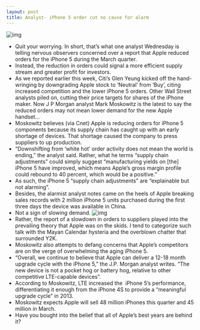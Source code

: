 ```yaml
---
layout: post
title: Analyst- iPhone 5 order cut no cause for alarm
---
```

![img](http://media.idownloadblog.com/wp-content/uploads/2012/10/iPhone-5-Apple-Store-e1356688010284.jpg)
* Quit your worrying. In short, that’s what one analyst Wednesday is telling nervous observers concerned over a report that Apple reduced orders for the iPhone 5 during the March quarter.
* Instead, the reduction in orders could signal a more efficient supply stream and greater profit for investors.
* As we reported earlier this week, Citi’s Glen Yeung kicked off the hand-wringing by downgrading Apple stock to ‘Neutral’ from ‘Buy’, citing increased competition and the lower iPhone 5 orders. Other Wall Street analysts piled on, cutting their price targets for shares of the iPhone maker. Now J P Morgan analyst Mark Moskowitz is the latest to say the reduced orders may not mean lower demand for the new Apple handset…
* Moskowitz believes (via Cnet) Apple is reducing orders for iPhone 5 components because its supply chain has caught up with an early shortage of devices. That shortage caused the company to press suppliers to up production.
* “Downshifting from ‘white hot’ order activity does not mean the world is ending,” the analyst said. Rather, what he terms “supply chain adjustments” could simply suggest “manufacturing yields on [the] iPhone 5 have improved, which means Apple’s gross margin profile could rebound to 40 percent, which would be a positive.”
* As such, the iPhone 5 “supply chain adjustments” are “explainable but not alarming”.
* Besides, the alarmist analyst notes came on the heels of Apple breaking sales records with 2 million iPhone 5 units purchased during the first three days the device was available in China.
* Not a sign of slowing demand.
![img](http://media.idownloadblog.com/wp-content/uploads/2012/12/iPhone-5-launch-in-China-001.jpg)
* Rather, the report of a slowdown in orders to suppliers played into the prevailing theory that Apple was on the skids. I tend to categorize such talk with the Mayan Calendar hysteria and the overblown chatter that surrounded Y2K.
* Moskowitz also attempts to defang concerns that Apple’s competitors are on the verge of overwhelming the aging iPhone 5.
* “Overall, we continue to believe that Apple can deliver a 12-18 month upgrade cycle with the iPhone 5,” the J.P. Morgan analyst writes. “The new device is not a pocket hog or battery hog, relative to other competitive LTE-capable devices”.
* According to Moskowitz, LTE increased the  iPhone 5’s performance, differentiating it enough from the iPhone 4S to provide a “meaningful upgrade cycle” in 2013.
* Moskowitz expects Apple will sell 48 million iPhones this quarter and 45 million in March.
* Have you bought into the belief that all of Apple’s best years are behind it?

